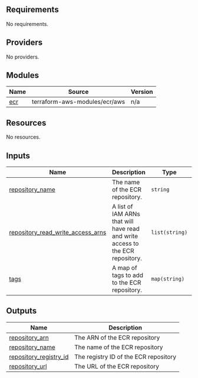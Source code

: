 <!-- BEGIN_TF_DOCS -->
## Requirements

No requirements.

## Providers

No providers.

## Modules

| Name | Source | Version |
|------|--------|---------|
| <a name="module_ecr"></a> [ecr](#module\_ecr) | terraform-aws-modules/ecr/aws | n/a |

## Resources

No resources.

## Inputs

| Name | Description | Type | Default | Required |
|------|-------------|------|---------|:--------:|
| <a name="input_repository_name"></a> [repository\_name](#input\_repository\_name) | The name of the ECR repository. | `string` | n/a | yes |
| <a name="input_repository_read_write_access_arns"></a> [repository\_read\_write\_access\_arns](#input\_repository\_read\_write\_access\_arns) | A list of IAM ARNs that will have read and write access to the ECR repository. | `list(string)` | n/a | yes |
| <a name="input_tags"></a> [tags](#input\_tags) | A map of tags to add to the ECR repository. | `map(string)` | `{}` | no |

## Outputs

| Name | Description |
|------|-------------|
| <a name="output_repository_arn"></a> [repository\_arn](#output\_repository\_arn) | The ARN of the ECR repository |
| <a name="output_repository_name"></a> [repository\_name](#output\_repository\_name) | The name of the ECR repository |
| <a name="output_repository_registry_id"></a> [repository\_registry\_id](#output\_repository\_registry\_id) | The registry ID of the ECR repository |
| <a name="output_repository_url"></a> [repository\_url](#output\_repository\_url) | The URL of the ECR repository |
<!-- END_TF_DOCS -->